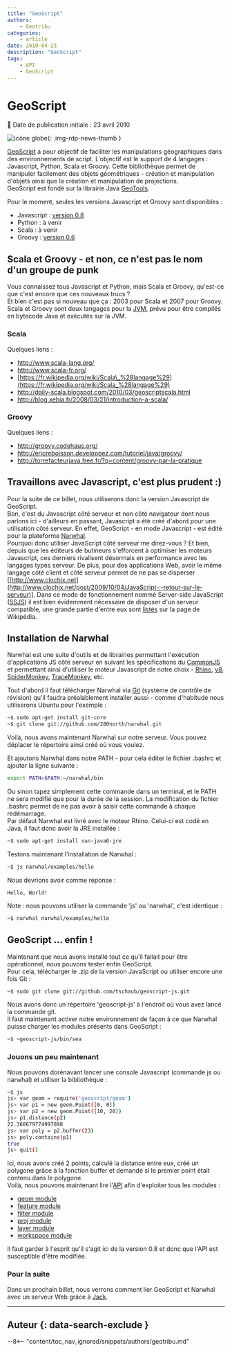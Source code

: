 ```yaml
---
title: "GeoScript"
authors:
    - Geotribu
categories:
    - article
date: 2010-04-23
description: "GeoScript"
tags:
    - API
    - GeoScript
---
```


# GeoScript

:calendar: Date de publication initiale : 23 avril 2010

![icône globe](https://cdn.geotribu.fr/img/internal/icons-rdp-news/world.png "icône globe"){: .img-rdp-news-thumb }

[GeoScript](http://geoscript.org/) a pour objectif de faciliter les manipulations géographiques dans des environnements de script. L'objectif est le support de 4 langages : Javascript, Python, Scala et Groovy. Cette bibliothèque permet de manipuler facilement des objets géométriques - création et manipulation d'objets ainsi que la création et manipulation de projections.  
GeoScript est fondé sur la librairie Java [GeoTools](http://geotools.org/).  

Pour le moment, seules les versions Javascript et Groovy sont disponibles :

* Javascript : [version 0.8](http://geoscript.org/js/download.html)
* Python : à venir
* Scala : à venir
* Groovy : [version 0.6](http://geoscript.org/groovy/download.html)

## Scala et Groovy - et non, ce n'est pas le nom d'un groupe de punk

Vous connaissez tous Javascript et Python, mais Scala et Groovy, qu'est-ce que c'est encore que ces nouveaux trucs ?  
Et bien c'est pas si nouveau que ça : 2003 pour Scala et 2007 pour Groovy.  
Scala et Groovy sont deux langages pour la [JVM](https://fr.wikipedia.org/wiki/Machine_virtuelle_Java), prévu pour être compilés en bytecode Java et exécutés sur la JVM.

### Scala

Quelques liens :

* <http://www.scala-lang.org/>
* <http://www.scala-fr.org/>
* [https://fr.wikipedia.org/wiki/Scala\_%28langage%29](https://fr.wikipedia.org/wiki/Scala_%28langage%29)
* <http://daily-scala.blogspot.com/2010/03/geoscriptscala.html>
* <http://blog.xebia.fr/2008/03/21/introduction-a-scala/>

### Groovy

Quelques liens :

* <http://groovy.codehaus.org/>
* <http://ericreboisson.developpez.com/tutoriel/java/groovy/>
* <http://torrefacteurjava.free.fr/?q=content/groovy-par-la-pratique>

## Travaillons avec Javascript, c'est plus prudent :)

Pour la suite de ce billet, nous utiliserons donc la version Javascript de GeoScript.  
Bon, c'est du Javascript côté serveur et non côté navigateur dont nous parlons ici - d'ailleurs en passant, Javascript a été créé d'abord pour une utilisation côté serveur. En effet, GeoScript - en mode Javascript - est édité pour la plateforme [Narwhal](http://narwhaljs.org/).  
Pourquoi donc utiliser JavaScript côté serveur me direz-vous ? Et bien, depuis que les éditeurs de butineurs s'efforcent à optimiser les moteurs Javascript, ces derniers rivalisent désormais en performance avec les langages typés serveur. De plus, pour des applications Web, avoir le même langage côté client et côté serveur permet de ne pas se disperser [[http://www.clochix.net](http://www.clochix.net/post/2009/10/04/JavaScript-:-retour-sur-le-serveur)]. Dans ce mode de fonctionnement nommé Server-side JavaScript ([SSJS](https://en.wikipedia.org/wiki/Server-side_JavaScript)) il est bien évidemment nécessaire de disposer d'un serveur compatible, une grande partie d'entre eux sont [listés](https://en.wikipedia.org/wiki/Server-side_JavaScript#Server-side_JavaScript_use) sur la page de Wikipédia.

## Installation de Narwhal

Narwhal est une suite d'outils et de librairies permettant l'exécution d'applications JS côté serveur en suivant les spécifications du [CommonJS](http://commonjs.org/) et permettant ainsi d'utiliser le moteur Javascript de notre choix - [Rhino](http://www.mozilla.org/rhino/), [v8](http://code.google.com/p/v8/), [SpiderMonkey](http://www.mozilla.org/js/spidermonkey/), [TraceMonkey](https://wiki.mozilla.org/JavaScript:TraceMonkey), etc.  

Tout d'abord il faut télécharger Narwhal via [Git](http://git-scm.com/) (système de contrôle de révision) qu'il faudra préalablement installer aussi - comme d'habitude nous utiliserons Ubuntu pour l'exemple :  

```bash
~$ sudo apt-get install git-core  
~$ git clone git://github.com/280north/narwhal.git
```

Voilà, nous avons maintenant Narwhal sur notre serveur. Vous pouvez déplacer le répertoire ainsi créé où vous voulez.  

Et ajoutons Narwhal dans notre PATH - pour cela éditer le fichier .bashrc et ajouter la ligne suivante :  

```bash
export PATH=$PATH:~/narwhal/bin  
```

Ou sinon tapez simplement cette commande dans un terminal, et le PATH ne sera modifié que pour la durée de la session. La modification du fichier .bashrc permet de ne pas avoir à saisir cette commande à chaque redémarrage.  
Par défaut Narwhal est livré avec le moteur Rhino. Celui-ci est codé en Java, il faut donc avoir la JRE installée :  

```bash
~$ sudo apt-get install sun-java6-jre  
```

Testons maintenant l'installation de Narwhal :  

```bash
~$ js narwhal/examples/hello  
```

Nous devrions avoir comme réponse :  

`Hello, World!`

Note : nous pouvons utiliser la commande 'js' ou 'narwhal', c'est identique :  

```bash
~$ narwhal narwhal/examples/hello  
```

## GeoScript ... enfin !

Maintenant que nous avons installé tout ce qu'il fallait pour être opérationnel, nous pouvons tester enfin GeoScript.  
Pour cela, télécharger le .zip de la version JavaScript ou utiliser encore une fois Git :  

```bash
~$ sudo git clone git://github.com/tschaub/geoscript-js.git  
```

Nous avons donc un répertoire 'geoscript-js' à l'endroit où vous avez lancé la commande git.  
Il faut maintenant activer notre environnement de façon à ce que Narwhal puisse charger les modules présents dans GeoScript :  

```bash
~$ ~geoscript-js/bin/sea
``` 

### Jouons un peu maintenant

Nous pouvons dorénavant lancer une console Javascript (commande js ou narwhal) et utiliser la bibliothèque :  

```bash
~$ js  
js> var geom = require('geoscript/geom')  
js> var p1 = new geom.Point([0, 0])  
js> var p2 = new geom.Point([10, 20])  
js> p1.distance(p2)  
22.360679774997898  
js> var poly = p2.buffer(23)  
js> poly.contains(p1)  
true  
js> quit()  
```

Ici, nous avons créé 2 points, calculé la distance entre eux, créé un polygone grâce à la fonction buffer et demandé si le premier point était contenu dans le polygone.  
Voilà, nous pouvons maintenant lire l'[API](http://geoscript.org/js/api/index.html) afin d'exploiter tous les modules :

* [geom module](http://geoscript.org/js/api/geom.html)
* [feature module](http://geoscript.org/js/api/feature.html)
* [filter module](http://geoscript.org/js/api/filter.html)
* [proj module](http://geoscript.org/js/api/proj.html)
* [layer module](http://geoscript.org/js/api/layer.html)
* [workspace module](http://geoscript.org/js/api/workspace.html)

Il faut garder à l'esprit qu'il s'agit ici de la version 0.8 et donc que l'API est susceptible d'être modifiée.

### Pour la suite

Dans un prochain billet, nous verrons comment lier GeoScript et Narwhal avec un serveur Web grâce à [Jack](http://jackjs.org/).

----

## Auteur {: data-search-exclude }

--8<-- "content/toc_nav_ignored/snippets/authors/geotribu.md"
